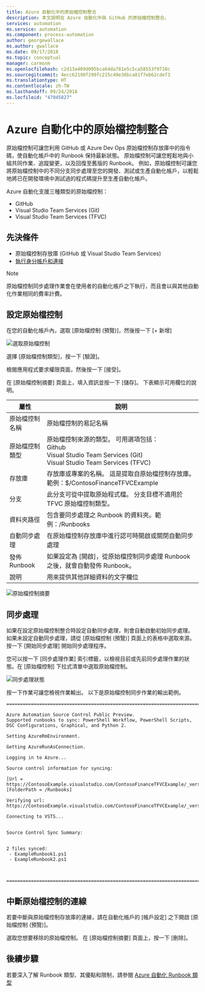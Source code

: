 ```yaml
---
title: Azure 自動化中的原始檔控制整合
description: 本文說明在 Azure 自動化中與 GitHub 的原始檔控制整合。
services: automation
ms.service: automation
ms.component: process-automation
author: georgewallace
ms.author: gwallace
ms.date: 09/17/2018
ms.topic: conceptual
manager: carmonm
ms.openlocfilehash: c2d13a409d095bca64da781e5c5ca58553f9710c
ms.sourcegitcommit: 4ecc62198f299fc215c49e38bca81f7eb62cdef3
ms.translationtype: HT
ms.contentlocale: zh-TW
ms.lasthandoff: 09/24/2018
ms.locfileid: "47045827"
---
```

# <a name="source-control-integration-in-azure-automation"></a>Azure 自動化中的原始檔控制整合

原始檔控制可讓您利用 GitHub 或 Azure Dev Ops 原始檔控制存放庫中的指令碼，使自動化帳戶中的 Runbook 保持最新狀態。 原始檔控制可讓您輕鬆地與小組共同作業、追蹤變更，以及回復至舊版的 Runbook。 例如，原始檔控制可讓您將原始檔控制中的不同分支同步處理至您的開發、測試或生產自動化帳戶，以輕鬆地將已在開發環境中測試過的程式碼提升至生產自動化帳戶。

Azure 自動化支援三種類型的原始檔控制：

* GitHub
* Visual Studio Team Services (Git)
* Visual Studio Team Services (TFVC)

## <a name="pre-requisites"></a>先決條件

* 原始檔控制存放庫 (GitHub 或 Visual Studio Team Services)
* [執行身分帳戶和連接](manage-runas-account.md)

> [!NOTE]
> 原始檔控制同步處理作業會在使用者的自動化帳戶之下執行，而且會以與其他自動化作業相同的費率計費。

## <a name="configure-source-control"></a>設定原始檔控制

在您的自動化帳戶內，選取 [原始檔控制 (預覽)]，然後按一下 [+ 新增]

![選取原始檔控制](./media/source-control-integration/select-source-control.png)

選擇 [原始檔控制類型]，按一下 [驗證]。

檢閱應用程式要求權限頁面，然後按一下 [接受]。

在 [原始檔控制摘要] 頁面上，填入資訊並按一下 [儲存]。 下表顯示可用欄位的說明。

|屬性  |說明  |
|---------|---------|
|原始檔控制名稱     | 原始檔控制的易記名稱        |
|原始檔控制類型     | 原始檔控制來源的類型。 可用選項包括：</br> Github</br>Visual Studio Team Services (Git)</br>Visual Studio Team Services (TFVC)        |
|存放庫     | 存放庫或專案的名稱。 這是提取自原始檔控制存放庫。 範例：$/ContosoFinanceTFVCExample         |
|分支     | 此分支可從中提取原始程式檔。 分支目標不適用於 TFVC 原始檔控制類型。          |
|資料夾路徑     | 包含要同步處理之 Runbook 的資料夾。範例：/Runbooks         |
|自動同步處理     | 在原始檔控制存放庫中進行認可時開啟或關閉自動同步處理         |
|發佈 Runbook     | 如果設定為 [開啟]，從原始檔控制同步處理 Runbook 之後，就會自動發佈 Runbook。         |
|說明     | 用來提供其他詳細資料的文字欄位        |

![原始檔控制摘要](./media/source-control-integration/source-control-summary.png)

## <a name="syncing"></a>同步處理

如果在設定原始檔控制整合時設定自動同步處理，則會自動啟動初始同步處理。 如果未設定自動同步處理，請從 [原始檔控制 (預覽)] 頁面上的表格中選取來源。 按一下 [開始同步處理] 開始同步處理程序。  

您可以按一下 [同步處理作業] 索引標籤，以檢視目前或先前同步處理作業的狀態。在 [原始檔控制] 下拉式清單中選取原始檔控制。

![同步處理狀態](./media/source-control-integration/sync-status.png)

按一下作業可讓您檢視作業輸出。 以下是原始檔控制同步作業的輸出範例。

```output
========================================================================================================

Azure Automation Source Control Public Preview.
Supported runbooks to sync: PowerShell Workflow, PowerShell Scripts, DSC Configurations, Graphical, and Python 2.

Setting AzureRmEnvironment.

Getting AzureRunAsConnection.

Logging in to Azure...

Source control information for syncing:

[Url = https://ContosoExample.visualstudio.com/ContosoFinanceTFVCExample/_versionControl] [FolderPath = /Runbooks]

Verifying url: https://ContosoExample.visualstudio.com/ContosoFinanceTFVCExample/_versionControl

Connecting to VSTS...


Source Control Sync Summary:


2 files synced:
 - ExampleRunbook1.ps1
 - ExampleRunbook2.ps1



========================================================================================================
```

## <a name="disconnecting-source-control"></a>中斷原始檔控制的連線

若要中斷與原始檔控制存放庫的連線，請在自動化帳戶的 [帳戶設定] 之下開啟 [原始檔控制 (預覽)]。

選取您想要移除的原始檔控制。 在 [原始檔控制摘要] 頁面上，按一下 [刪除]。

## <a name="next-steps"></a>後續步驟

若要深入了解 Runbook 類型、其優點和限制，請參閱 [Azure 自動化 Runbook 類型](automation-runbook-types.md)
